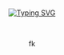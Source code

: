 <div align="center">
<br>

<!-- Don't just fork or copy it. Star it, please 🥺  -->

[![Typing SVG](https://readme-typing-svg.herokuapp.com?font=Oleo+Script&color=3AD353&size=35&center=true&vCenter=true&width=404&height=53&lines=%E3%80%80%E3%80%80Hi+there%2C+I'm+Taejun.+%E3%80%80%E3%80%80)](https://git.io/typing-svg)

<br>

fk
